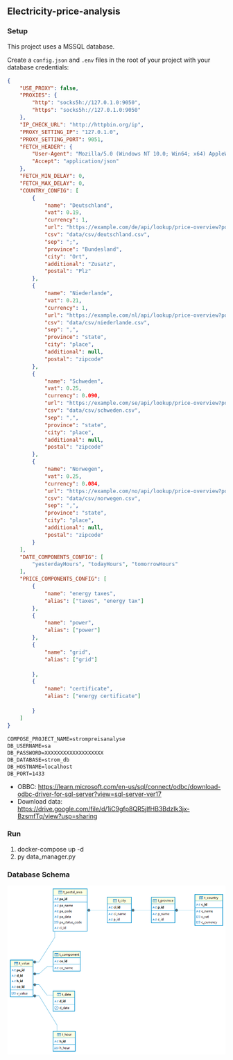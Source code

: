 
## Electricity-price-analysis

### Setup

This project uses a MSSQL database.

Create a `config.json` and `.env` files in the root of your project with your database credentials:

```json
{
    "USE_PROXY": false,
    "PROXIES": {
        "http": "socks5h://127.0.1.0:9050",
        "https": "socks5h://127.0.1.0:9050"
    },
    "IP_CHECK_URL": "http://httpbin.org/ip",
    "PROXY_SETTING_IP": "127.0.1.0",
    "PROXY_SETTING_PORT": 9051,
    "FETCH_HEADER": {
        "User-Agent": "Mozilla/5.0 (Windows NT 10.0; Win64; x64) AppleWebKit/537.36 (KHTML, like Gecko) Chrome/114.0.0.0 Safari/537.36",
        "Accept": "application/json"
    },
    "FETCH_MIN_DELAY": 0,
    "FETCH_MAX_DELAY": 0,
    "COUNTRY_CONFIG": [
        {
            "name": "Deutschland",
            "vat": 0.19,
            "currency": 1,
            "url": "https://example.com/de/api/lookup/price-overview?postalCode=",
            "csv": "data/csv/deutschland.csv",
            "sep": ";",
            "province": "Bundesland",
            "city": "Ort",
            "additional": "Zusatz",
            "postal": "Plz"
        },
        {
            "name": "Niederlande",
            "vat": 0.21,
            "currency": 1,
            "url": "https://example.com/nl/api/lookup/price-overview?postalCode=",
            "csv": "data/csv/niederlande.csv",
            "sep": ",",
            "province": "state",
            "city": "place",
            "additional": null,
            "postal": "zipcode"
        },
        {
            "name": "Schweden",
            "vat": 0.25,
            "currency": 0.090,
            "url": "https://example.com/se/api/lookup/price-overview?postalCode=",
            "csv": "data/csv/schweden.csv",
            "sep": ",",
            "province": "state",
            "city": "place",
            "additional": null,
            "postal": "zipcode"
        },
        {
            "name": "Norwegen",
            "vat": 0.25,
            "currency": 0.084,
            "url": "https://example.com/no/api/lookup/price-overview?postalCode=",
            "csv": "data/csv/norwegen.csv",
            "sep": ",",
            "province": "state",
            "city": "place",
            "additional": null,
            "postal": "zipcode"
        }
    ],
    "DATE_COMPONENTS_CONFIG": [
        "yesterdayHours", "todayHours", "tomorrowHours"
    ],
    "PRICE_COMPONENTS_CONFIG": [
        {
            "name": "energy taxes",
            "alias": ["taxes", "energy tax"]
        },
        {
            "name": "power",
            "alias": ["power"]
        },
        {
            "name": "grid",
            "alias": ["grid"]

        },
        {
            "name": "certificate",
            "alias": ["energy certificate"]

        }
    ]
}
```

```
COMPOSE_PROJECT_NAME=strompreisanalyse
DB_USERNAME=sa
DB_PASSWORD=XXXXXXXXXXXXXXXXXXX
DB_DATABASE=strom_db
DB_HOSTNAME=localhost
DB_PORT=1433
```

* OBBC: https://learn.microsoft.com/en-us/sql/connect/odbc/download-odbc-driver-for-sql-server?view=sql-server-ver17
* Download data: https://drive.google.com/file/d/1iC9gfp8QR5jIfHB3BdzIk3jx-BzsmfTq/view?usp=sharing

### Run
1. docker-compose up -d
2. py data_manager.py

### Database Schema
![Database Schema](data/img/schema.png)